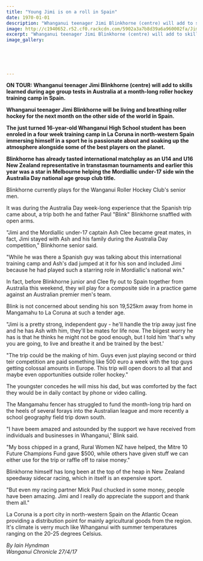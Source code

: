 ```yaml
---
title: "Young Jimi is on a roll in Spain"
date: 1970-01-01
description: "Whanganui teenager Jimi Blinkhorne (centre) will add to skills learned during age group tests in Australia at a month-long roller hockey training camp in Spain..."
image: http://c1940652.r52.cf0.rackcdn.com/5902a3a7b8d39a6a960002fa/Jimi-Blinkhorne-roller-hockey.jpg
excerpt: "Whanganui teenager Jimi Blinkhorne (centre) will add to skills learned during age group tests in Australia at a month-long roller hockey training camp in Spain."
image_gallery:
    
    
    
    
    
---
```


<p><strong>ON TOUR: Whanganui teenager Jimi Blinkhorne (centre) will add to skills learned during age group tests in Australia at a month-long roller hockey training camp in Spain.</strong></p>
<p><strong>Whanganui teenager Jimi Blinkhorne will be living and breathing roller hockey for the next month on the other side of the world in Spain.</strong></p>
<p><strong>The just turned 16-year-old Whanganui High School student has been enroled in a four week training camp in La Coruna in north-western Spain immersing himself in a sport he is passionate about and soaking up the atmosphere alongside some of the best players on the planet.</strong></p>
<p><strong>Blinkhorne has already tasted international matchplay as an U14 and U16 New Zealand representative in transtasman tournaments and earlier this year was a star in Melbourne helping the Mordiallic under-17 side win the Australia Day national age group club title.&nbsp;</strong></p>
<p>Blinkhorne currently plays for the Wanganui Roller Hockey Club's senior men.</p>
<p>It was during the Australia Day week-long experience that the Spanish trip came about, a trip both he and father Paul "Blink" Blinkhorne snaffled with open arms.</p>
<p>"Jimi and the Mordiallic under-17 captain Ash Clee became great mates, in fact, Jimi stayed with Ash and his family during the Australia Day competition," Blinkhorne senior said.</p>
<p>"While he was there a Spanish guy was talking about this international training camp and Ash's dad jumped at it for his son and included Jimi because he had played such a starring role in Mordiallic's national win."</p>
<p>In fact, before Blinkhorne junior and Clee fly out to Spain together from Australia this weekend, they wil play for a composite side in a practice game against an Australian premier men's team.</p>
<p>Blink is not concerned about sending his son 19,525km away from home in Mangamahu to La Coruna at such a tender age.</p>
<p>"Jimi is a pretty strong, independent guy - he'll handle the trip away just fine and he has Ash with him, they'll be mates for life now. The biigest worry he has is that he thinks he might not be good enough, but I told him 'that's why you are going, to live and breathe it and be trained by the best.'</p>
<p>"The trip could be the making of him. Guys even just playing second or third teir competition are paid something like 500 euro a week with the top guys getting colossal amounts in Europe. This trip will open doors to all that and maybe even opportunities outside roller hockey."</p>
<p>The youngster concedes he will miss his dad, but was comforted by the fact they would be in daily contact by phone or video calling.</p>
<p>The Mangamahu fencer has struggled to fund the month-long trip hard on the heels of several forays into the Australian league and more recently a school geography field trip down south.</p>
<p>"I have beem amazed and astounded by the support we have received from individuals and businesses in Whanganui,' Blink said.</p>
<p>"My boss chipped in a grand, Rural Women NZ have helped, the Mitre 10 Future Champions Fund gave $500, while others have given stuff we can either use for the trip or raffle off to raise money."</p>
<p>Blinkhorne himself has long been at the top of the heap in New Zealand speedway sidecar racing, which in itself is an expensive sport.</p>
<p>"But even my racing partner Mick Paul chucked in some money, people have been amazing. Jimi and I really do appreciate the support and thank them all."</p>
<p>La Coruna is a port city in north-western Spain on the Atlantic Ocean providing a distribution point for mainly agricultural goods from the region. It's climate is verry much like Whanganui with summer temperatures ranging on the 20-25 degrees Celsius.</p>
<p class="clear syndicator"><em>By Iain Hyndman</em><br /><em>Wanganui Chronicle 27/4/17</em></p>

